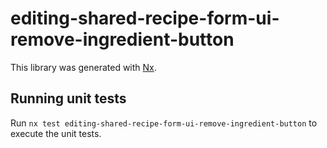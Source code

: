 # editing-shared-recipe-form-ui-remove-ingredient-button

This library was generated with [Nx](https://nx.dev).

## Running unit tests

Run `nx test editing-shared-recipe-form-ui-remove-ingredient-button` to execute the unit tests.
